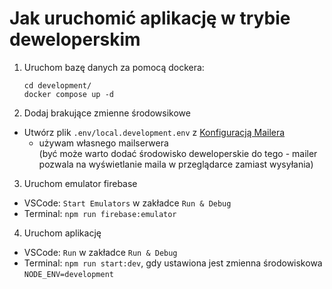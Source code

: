 # Jak uruchomić aplikację w trybie deweloperskim

1. Uruchom bazę danych za pomocą dockera:

   ```
   cd development/
   docker compose up -d
   ```

2. Dodaj brakujące zmienne środowsikowe

- Utwórz plik `.env/local.development.env` z [Konfiguracją Mailera](env.md#Email)
  - używam własnego mailserwera \
    (być może warto dodać środowisko deweloperskie do tego - mailer pozwala na wyświetlanie maila w przeglądarce zamiast wysyłania)

3. Uruchom emulator firebase

- VSCode: `Start Emulators` w zakładce `Run & Debug`
- Terminal: `npm run firebase:emulator`

4. Uruchom aplikację

- VSCode: `Run` w zakładce `Run & Debug`
- Terminal: `npm run start:dev`, gdy ustawiona jest zmienna środowiskowa `NODE_ENV=development`
